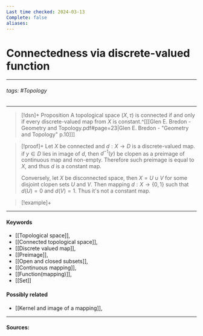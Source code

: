 ```yaml
---
Last time checked: 2024-03-13
Complete: false
aliases:
---
```

# Connectedness via discrete-valued function
***
###### tags: #Topology 
***
>[!dsn]+ Proposition
>A topological space $(X,\tau)$ is connected if and only if every discrete-valued map from $X$ is constant.^[[[Glen E. Bredon - Geometry and Topology.pdf#page=23|Glen E. Bredon - "Geometry and Topology" p.10]]]

>[!proof]+
>Let $X$ be connected and $d:X\to D$ is a discrete-valued map. if $y\in D$ lies in image of $d$, then $d^{-1}(y)$ be clopen as a preimage of continuous map and non-empty. Therefore such preimage is equal to $X$, and thus $d$ is a constant map.
>
>Conversely, let $X$ be disconnected space, then $X=U\cup V$ for some disjoint clopen sets $U$ and $V$. Then mapping $d:X\to\{0,1\}$ such that $d(U)=0$ and $d(V)=1$. Thus it's not a constant map.

>[!example]+ 
>
***
#### Keywords
- [[Topological space]],
- [[Connected topological space]],
- [[Discrete valued map]],
- [[Preimage]],
- [[Open and closed subsets]],
- [[Continuous mapping]],
- [[Function(mapping)]],
- [[Set]]
#### Possibly related
- [[Kernel and image of a mapping]],
***
#### Sources: